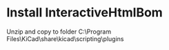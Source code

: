 # Install InteractiveHtmlBom
Unzip and copy to folder C:\Program Files\KiCad\share\kicad\scripting\plugins
